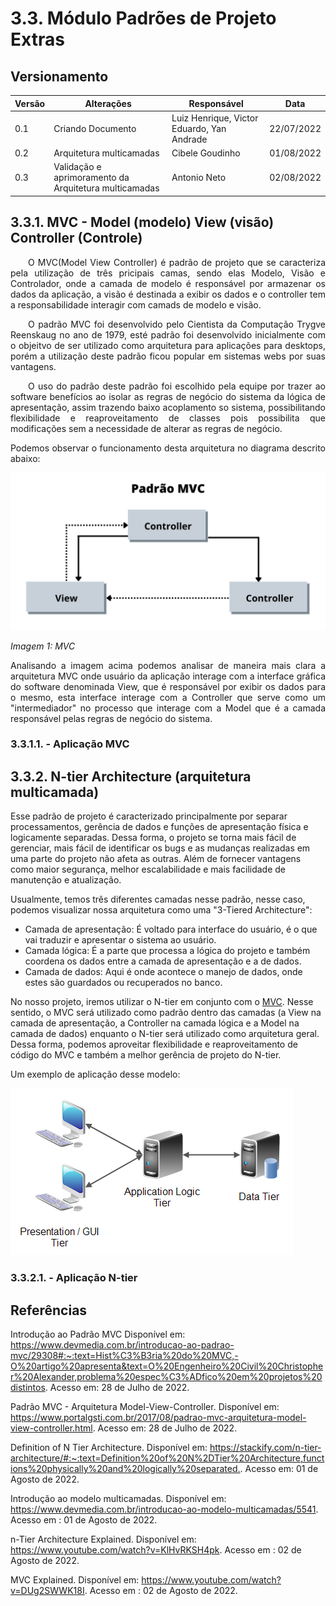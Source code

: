 # 3.3. Módulo Padrões de Projeto Extras

## Versionamento
| Versão | Alterações        | Responsável                 | Data       |
| ------ | ---------------   | --------------------------- | ---------- |
| 0.1    | Criando Documento | Luiz Henrique, Victor Eduardo, Yan Andrade     | 22/07/2022 |
| 0.2    | Arquitetura multicamadas | Cibele Goudinho     | 01/08/2022 |
| 0.3    | Validação e aprimoramento da Arquitetura multicamadas | Antonio Neto | 02/08/2022 |

## 3.3.1. MVC - Model (modelo) View (visão) Controller (Controle)

<p align="justify">&emsp;&emsp;O MVC(Model View Controller) é padrão de projeto que se caracteriza pela utilização de três pricipais camas, sendo elas Modelo, Visão e Controlador, onde a camada de  modelo é responsável por armazenar os dados da aplicação, a visão é destinada a exibir os dados e o controller tem a responsabilidade interagir com camads de modelo e visão.</p>

<p align="justify">&emsp;&emsp;O padrão MVC foi desenvolvido pelo Cientista da Computação Trygve Reenskaug no ano de 1979, esté padrão foi desenvolvido inicialmente com o objeitvo de ser utilizado como arquitetura para aplicações para desktops, porém a utilização deste padrão ficou popular em sistemas webs por suas vantagens.</p>

<p align="justify">&emsp;&emsp;O uso do padrão deste padrão foi escolhido pela equipe por trazer ao software benefícios ao isolar as regras de negócio do sistema da lógica de apresentação, assim trazendo baixo acoplamento so sistema, possibilitando flexibilidade e reaproveitamento de classes pois possibilita que modificações sem a necessidade de alterar as regras de negócio.</p>

<p align="justify">Podemos observar o funcionamento desta arquitetura no diagrama descrito abaixo:</p>

![MVC](../imgs/MVC.png)

_Imagem 1: MVC_

<p align="justify"> Analisando a imagem acima podemos analisar de maneira mais clara a arquitetura MVC onde usuário da aplicação interage com a interface gráfica do software denominada View, que é responsável por exibir os dados para o mesmo, esta interface interage com a Controller que serve como um "intermediador" no processo que interage com a Model que é a camada responsável pelas regras de negócio do sistema.</p>

### 3.3.1.1. - Aplicação MVC

## 3.3.2. N-tier Architecture (arquitetura multicamada)

Esse padrão de projeto é caracterizado principalmente por separar processamentos, gerência de dados e funções de apresentação física e logicamente separadas. Dessa forma, o projeto se torna mais fácil de gerenciar, mais fácil de identificar os bugs e as mudanças realizadas em uma parte do projeto não afeta as outras. Além de fornecer vantagens como maior segurança, melhor escalabilidade e mais facilidade de manutenção e atualização.

Usualmente, temos três diferentes camadas nesse padrão, nesse caso, podemos visualizar nossa arquitetura como uma "3-Tiered Architecture": 
- Camada de apresentação: É voltado para interface do usuário, é o que vai traduzir e apresentar o sistema ao usuário.
- Camada lógica: É a parte que processa a lógica do projeto e também coordena os dados entre a camada de apresentação e a de dados.
- Camada de dados: Aqui é onde acontece o manejo de dados, onde estes são guardados ou recuperados no banco.

No nosso projeto, iremos utilizar o N-tier em conjunto com o [MVC](/3.3.PadroesExtra?id=_331-mvc-model-modelo-view-visão-controller-controle). Nesse sentido, o MVC será utilizado como padrão dentro das camadas (a View na camada de apresentação, a Controller na camada lógica e a Model na camada de dados) enquanto o N-tier será utilizado como arquitetura geral. Dessa forma, podemos aproveitar flexibilidade e reaproveitamento de código do MVC e também a melhor gerência de projeto do N-tier. 

Um exemplo de aplicação desse modelo:

![N-tier](../imgs/n-tier-architecture-1.png)

### 3.3.2.1. - Aplicação N-tier

## Referências

Introdução ao Padrão MVC Disponível em: <https://www.devmedia.com.br/introducao-ao-padrao-mvc/29308#:~:text=Hist%C3%B3ria%20do%20MVC,-O%20artigo%20apresenta&text=O%20Engenheiro%20Civil%20Christopher%20Alexander,problema%20espec%C3%ADfico%20em%20projetos%20distintos>. Acesso em: 28 de Julho de 2022.

Padrão MVC - Arquitetura Model-View-Controller. Disponível em: <https://www.portalgsti.com.br/2017/08/padrao-mvc-arquitetura-model-view-controller.html>. Acesso em: 28 de Julho de 2022.

Definition of N Tier Architecture. Disponível em: <https://stackify.com/n-tier-architecture/#:~:text=Definition%20of%20N%2DTier%20Architecture,functions%20physically%20and%20logically%20separated.>. Acesso em: 01 de Agosto de 2022.

Introdução ao modelo multicamadas. Disponível em: <https://www.devmedia.com.br/introducao-ao-modelo-multicamadas/5541>. Acesso em : 01 de Agosto de 2022.

n-Tier Architecture Explained. Disponível em: <https://www.youtube.com/watch?v=KlHvRKSH4pk>. Acesso em : 02 de Agosto de 2022.

MVC Explained. Disponível em: <https://www.youtube.com/watch?v=DUg2SWWK18I>. Acesso em : 02 de Agosto de 2022.

